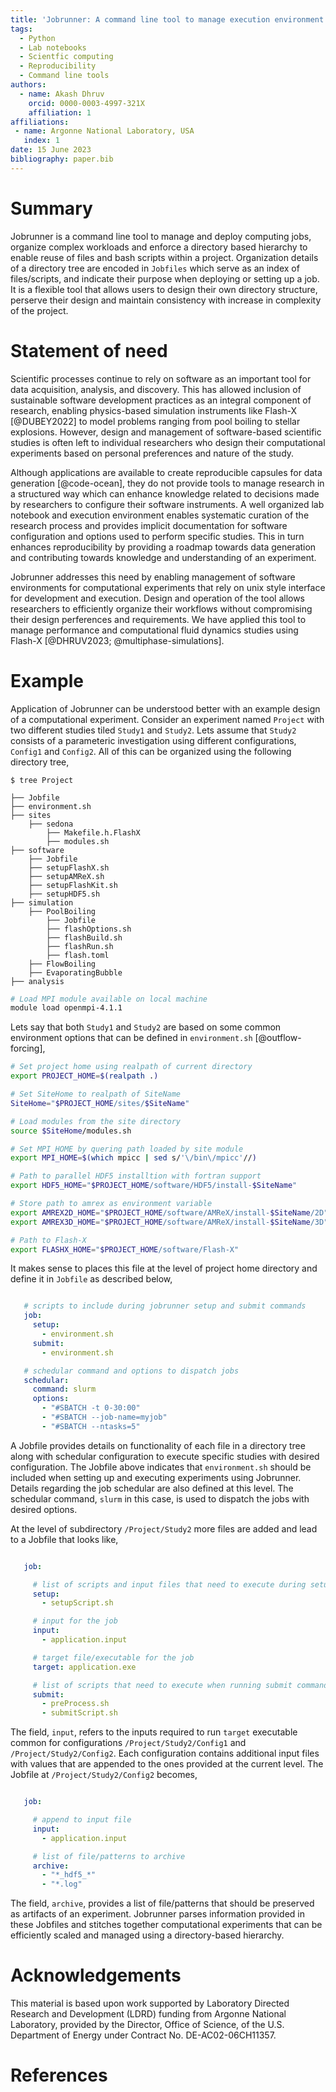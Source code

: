 ```yaml
---
title: 'Jobrunner: A command line tool to manage execution environment for software based scientific studies'
tags:
  - Python
  - Lab notebooks
  - Scientfic computing
  - Reproducibility
  - Command line tools
authors:
  - name: Akash Dhruv
    orcid: 0000-0003-4997-321X
    affiliation: 1
affiliations:
 - name: Argonne National Laboratory, USA
   index: 1
date: 15 June 2023
bibliography: paper.bib
---
```


# Summary

Jobrunner is a command line tool to manage and deploy computing jobs,
organize complex workloads and enforce a directory based hierarchy to
enable reuse of files and bash scripts within a project. Organization
details of a directory tree are encoded in `Jobfiles` which serve as
an index of files/scripts, and indicate their purpose when deploying or
setting up a job. It is a flexible tool that allows users to design their
own directory structure, perserve their design and maintain consistency
with increase in complexity of the project.

# Statement of need

Scientific processes continue to rely on software as an important tool
for data acquisition, analysis, and discovery. This has allowed
inclusion of sustainable software development practices as an integral
component of research, enabling physics-based simulation instruments like
Flash-X [@DUBEY2022] to model problems ranging from pool boiling to stellar
explosions. However, design and management of software-based scientific
studies is often left to individual researchers who design their
computational experiments based on personal preferences and nature of the
study.

Although applications are available to create reproducible capsules for data
generation [@code-ocean], they do not provide tools to manage research in a
structured way which can enhance knowledge related to decisions made by
researchers to configure their software instruments. A well organized lab notebook
and execution environment enables systematic curation of the research process and
provides implicit documentation for software configuration and options used to
perform specific studies. This in turn enhances reproducibility by providing a
roadmap towards data generation and contributing towards knowledge and
understanding  of an experiment.

Jobrunner addresses this need by enabling management of software environments for
computational experiments that rely on unix style interface for development and
execution. Design and operation of the tool allows researchers to efficiently organize
their workflows without compromising their design perferences and requirements. We have
applied this tool to manage performance and computational fluid dynamics studies using
Flash-X [@DHRUV2023; @multiphase-simulations].

# Example

Application of Jobrunner can be understood better with an example design
of a computational experiment. Consider an experiment named `Project` with
two different studies tiled `Study1` and `Study2`. Lets assume that
`Study2` consists of a parameteric investigation using different
configurations, `Config1` and `Config2`. All of this can be organized
using the following directory tree,

```
$ tree Project

├── Jobfile
├── environment.sh
├── sites
    ├── sedona
        ├── Makefile.h.FlashX
        ├── modules.sh
├── software
    ├── Jobfile
    ├── setupFlashX.sh
    ├── setupAMReX.sh
    ├── setupFlashKit.sh
    ├── setupHDF5.sh
├── simulation
    ├── PoolBoiling
        ├── Jobfile
        ├── flashOptions.sh
        ├── flashBuild.sh
        ├── flashRun.sh
        ├── flash.toml
    ├── FlowBoiling
    ├── EvaporatingBubble   
├── analysis
```

```bash
# Load MPI module available on local machine 
module load openmpi-4.1.1
```

Lets say that both `Study1` and `Study2` are based on some
common environment options that can be defined in `environment.sh` [@outflow-forcing],

```bash
# Set project home using realpath of current directory
export PROJECT_HOME=$(realpath .)

# Set SiteHome to realpath of SiteName
SiteHome="$PROJECT_HOME/sites/$SiteName"

# Load modules from the site directory
source $SiteHome/modules.sh

# Set MPI_HOME by quering path loaded by site module
export MPI_HOME=$(which mpicc | sed s/'\/bin\/mpicc'//)

# Path to parallel HDF5 installtion with fortran support
export HDF5_HOME="$PROJECT_HOME/software/HDF5/install-$SiteName"

# Store path to amrex as environment variable
export AMREX2D_HOME="$PROJECT_HOME/software/AMReX/install-$SiteName/2D"
export AMREX3D_HOME="$PROJECT_HOME/software/AMReX/install-$SiteName/3D"

# Path to Flash-X
export FLASHX_HOME="$PROJECT_HOME/software/Flash-X"
```

It makes sense to places this file at the level of project home
directory and define it in `Jobfile` as described below,

```YAML

   # scripts to include during jobrunner setup and submit commands
   job:
     setup:
       - environment.sh
     submit:
       - environment.sh

   # schedular command and options to dispatch jobs
   schedular:
     command: slurm
     options:
       - "#SBATCH -t 0-30:00"
       - "#SBATCH --job-name=myjob"
       - "#SBATCH --ntasks=5"
```

A Jobfile provides details on functionality of each file in a directory
tree along with schedular configuration to execute specific studies
with desired configuration. The Jobfile above indicates that
`environment.sh` should be included when setting up and executing
experiments using Jobrunner. Details regarding the job
schedular are also defined at this level. The schedular command,
`slurm` in this case, is used to dispatch
the jobs with desired options.

At the level of subdirectory `/Project/Study2` more files are
added and lead to a Jobfile that looks like,

```YAML

   job:

     # list of scripts and input files that need to execute during setup command
     setup:
       - setupScript.sh

     # input for the job
     input:
       - application.input

     # target file/executable for the job
     target: application.exe

     # list of scripts that need to execute when running submit command
     submit:
       - preProcess.sh
       - submitScript.sh
```

The field, `input`, refers to the inputs required to run
`target` executable common for configurations
`/Project/Study2/Config1` and `/Project/Study2/Config2`.
Each configuration contains additional input files with values that are
appended to the ones provided at the current level. The Jobfile at
`/Project/Study2/Config2` becomes,

```YAML

   job:

     # append to input file
     input:
       - application.input

     # list of file/patterns to archive
     archive:
       - "*_hdf5_*"
       - "*.log"
```

The field, `archive`, provides a list of file/patterns that should
be preserved as artifacts of an experiment. Jobrunner parses information provided
in these Jobfiles and stitches together computational experiments that can be
efficiently scaled and managed using a directory-based hierarchy.

# Acknowledgements

This material is based upon work supported by Laboratory Directed Research
and Development (LDRD) funding from Argonne National Laboratory, provided by
the Director, Office of Science, of the U.S. Department of Energy under Contract
No. DE-AC02-06CH11357.

# References
